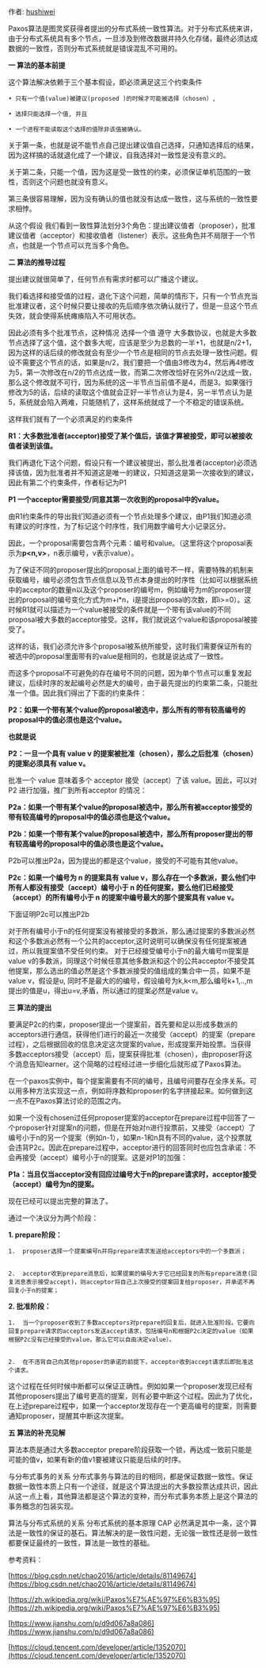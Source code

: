 作者: [hushiwei](https://github.com/jumanjihu)

Paxos算法是图灵奖获得者提出的分布式系统一致性算法。对于分布式系统来讲，由于分布式系统具有多个节点，一旦涉及到修改数据并持久化存储，最终必须达成数据的一致性，否则分布式系统就是错误混乱不可用的。

**一 算法的基本前提**

这个算法解决依赖于三个基本假设，即必须满足这三个约束条件

    • 只有一个值(value)被建议(proposed )的时候才可能被选择（chosen）,

    • 选择只能选择一个值, 并且

    • 一个进程不能读取这个选择的值除非该值被确认。

关于第一条，也就是说不能节点自己提出建议值自己选择，只通知选择后的结果，因为这样搞的话就退化成了一个建议，自我选择对一致性是没有意义的。

关于第二条，只能一个值，因为这是受一致性的约束，必须保证单机范围的一致性，否则这个问题也就没有意义。

第三条很容易理解，因为没有确认的值也就没有达成一致性，这与系统的一致性要求相悖。

从这个假设 我们看到一致性算法划分3个角色：提出建议值者（proposer），批准建议值者（acceptor）和接收值者（listener）表示。这些角色并不局限于一个节点，也就是一个节点可以充当多个角色。

**二 算法的推导过程**

提出建议就很简单了，任何节点有需求时都可以广播这个建议。

我们看选择和接受值的过程，退化下这个问题，简单的情形下，只有一个节点充当 批准建议者，这个时候只要让接收的先后顺序依次确认就行了，但是一旦这个节点失效，就会使得系统瘫痪陷入不可用状态。

因此必须有多个批准节点，这种情况 选择一个值 遵守 大多数协议，也就是大多数节点选择了这个值，这个数多大呢，应该是至少为总数的一半+1，也就是n/2+1，因为这样的话后续的修改就会有至少一个节点是相同的节点去处理一致性问题。假设不需要这个节点的话，如果是n/2，我们要把一个值由3修改为4，然后再4修改为5，第一次修改在n/2的节点达成一致，而第二次修改恰好在另外n/2达成一致，那么这个修改就不可行，因为系统的这一半节点当前值不是4，而是3。如果强行修改为5的话，后续的读取这个值就会正好一半节点认为是4，另一半节点认为是5，系统就会陷入两难，只能随机了，这样系统就成了一个不稳定的错误系统。

这样我们就有了一个必须满足的约束条件

**R1：大多数批准者(acceptor)接受了某个值后，该值才算被接受，即可以被接收值者读到该值。**

我们再退化下这个问题，假设只有一个建议被提出，那么批准者(acceptor)必须选择该值，因为批准者并不知道这是唯一的建议，只知道这是第一次接收到的建议，因此有第二个约束条件，作者标记为P1

**P1 一个acceptor需要接受/同意其第一次收到的proposal中的value。**

由R1约束条件的导出我们知道必须有一个节点处理多个建议，由P1我们知道必须有建议的时序性，为了标记这个时序性，我们用数字编号大小记录区分。

因此，一个proposal需要包含两个元素：编号和value。（这里将这个proposal表示为**p<n,v>**，n表示编号，v表示value）。

为了保证不同的proposer提出的proposal上面的编号不一样，需要特殊的机制来获取编号，编号必须包含节点信息以及节点本身提出的时序性（比如可以根据系统中的acceptor的数量n以及这个proposer的编号m，例如编号为m的proposer提出的proposal的编号变化方式为m+i*n，i是提出proposal的次数，即i>=0）。这时候R1就可以描述为一个value被接受的条件就是一个带有该value的不同proposal被大多数的acceptor接受。这样，我们就说这个value和该proposal被接受了。

这样的话，我们必须允许多个proposal被系统所接受，这时我们需要保证所有的被选中的proposal里面带有的value是相同的，也就是说达成了一致性。

而这多个proposal不可避免的存在编号不同的问题，因为单个节点可以重复发起建议，后续时序的发起编号必然是大的编号，由于最先提出的约束第二条，只能批准一个值。因此我们得出了下面的约束条件：

**P2：如果一个带有某个value的proposal被选中，那么所有的带有较高编号的proposal中的值必须也是这个value。** 

**也就是说**

**P2：一旦一个具有 value v 的提案被批准（chosen），那么之后批准（chosen）的提案必须具有 value v。**

批准一个 value 意味着多个 acceptor 接受（accept）了该 value。因此，可以对 P2 进行加强，推广到所有acceptor 的情况：

**P2a：如果一个带有某个value的proposal被选中，那么所有被acceptor接受的带有较高编号的proposal中的值必须也是这个value。**

**P2b：如果一个带有某个value的proposal被选中，那么所有proposer提出的带有较高编号的proposal中的值必须也是这个value。**

P2b可以推出P2a，因为提出的都是这个value，接受的不可能有其他value。

**P2c：如果一个编号为 n 的提案具有 value v，那么存在一个多数派，要么他们中所有人都没有接受（accept）编号小于 n 
的任何提案，要么他们已经接受（accept）的所有编号小于 n 的提案中编号最大的那个提案具有 value v。** 

下面证明P2c可以推出P2b

对于所有编号小于n的任何提案没有被接受的多数派，那么通过提案的多数派必然和这个多数派必然有一个公共的acceptor,这时说明可以确保没有任何提案被通过，所以我提案值不受任何约束。
对于已经接受编号小于n的最大编号m提案是value v的多数派，同理这个时候任意其他多数派和这个的公共acceptor不接受其他提案，那么选出的值必然是这个多数派接受的值组成的集合中一员，如果不是value v，假设是u,
同时不是最大的的编号，假设编号为k,k<m,那么编号k+1,..,m提出的值是u，得出u=v,矛盾，所以通过的提案必然是value v。

 **三 算法的提出**

要满足P2c的约束，proposer提出一个提案前，首先要和足以形成多数派的acceptors进行通信，获得他们进行的最近一次接受（accept）的提案（prepare过程），之后根据回收的信息决定这次提案的value，形成提案开始投票。当获得多数acceptors接受（accept）后，提案获得批准（chosen），由proposer将这个消息告知learner。这个简略的过程经过进一步细化后就形成了Paxos算法。

在一个paxos实例中，每个提案需要有不同的编号，且编号间要存在全序关系。可以用多种方法实现这一点，例如将序数和proposer的名字拼接起来。如何做到这一点不在Paxos算法讨论的范围之内。

如果一个没有chosen过任何proposer提案的acceptor在prepare过程中回答了一个proposer针对提案n的问题，但是在开始对n进行投票前，又接受（accept）了编号小于n的另一个提案（例如n-1），如果n-1和n具有不同的value，这个投票就会违背P2c。因此在prepare过程中，acceptor进行的回答同时也应包含承诺：不会再接受（accept）编号小于n的提案。这是对P1的加强：

**P1a：当且仅当acceptor没有回应过编号大于n的prepare请求时，acceptor接受（accept）编号为n的提案。**

现在已经可以提出完整的算法了。

通过一个决议分为两个阶段：

**1.  prepare阶段：**


    1.  proposer选择一个提案编号n并将prepare请求发送给acceptors中的一个多数派；
    
    
    2.  acceptor收到prepare消息后，如果提案的编号大于它已经回复的所有prepare消息(回复消息表示接受accept)，则acceptor将自己上次接受的提案回复给proposer，并承诺不再回复小于n的提案；
    
    
**2.  批准阶段：**


    1.  当一个proposer收到了多数acceptors对prepare的回复后，就进入批准阶段。它要向回复prepare请求的acceptors发送accept请求，包括编号n和根据P2c决定的value（如果根据P2c没有已经接受的value，那么它可以自由决定value）。
    
    
    2.  在不违背自己向其他proposer的承诺的前提下，acceptor收到accept请求后即批准这个请求。

这个过程在任何时候中断都可以保证正确性。例如如果一个proposer发现已经有其他proposers提出了编号更高的提案，则有必要中断这个过程。因此为了优化，在上述prepare过程中，如果一个acceptor发现存在一个更高编号的提案，则需要通知proposer，提醒其中断这次提案。

**五 算法的补充见解**

算法本质是通过大多数acceptor prepare阶段获取一个锁，再达成一致前只能是可能的值v，如果有新的值v1要被建议只能是后续的时序。

与分布式事务的关系 分布式事务与算法的目的相同，都是保证数据一致性。保证数据一致性本质上只有一个途径，就是这个算法提出的大多数投票达成共识，因此从这一点上看，其他算法都是这个算法的变种，而分布式事务本质上是这个算法的事务概念的包装实现。

算法与分布式系统的关系 分布式系统的基本原理 CAP 必然满足其中一条，这个算法是一致性的保证的基石。算法解决的是一致性问题，无论强一致性还是弱一致性都要保证最终的一致性，算法是一致性的基础。

参考资料：

[https://blog.csdn.net/chao2016/article/details/81149674](https://blog.csdn.net/chao2016/article/details/81149674)

[https://zh.wikipedia.org/wiki/Paxos%E7%AE%97%E6%B3%95](https://zh.wikipedia.org/wiki/Paxos%E7%AE%97%E6%B3%95)

[https://www.jianshu.com/p/d9d067a8a086](https://www.jianshu.com/p/d9d067a8a086)

[https://cloud.tencent.com/developer/article/1352070](https://cloud.tencent.com/developer/article/1352070)

